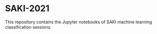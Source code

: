 # SAKI-2021
This repository contains the Jupyter notebooks of SAKI machine learning classification sessions.
